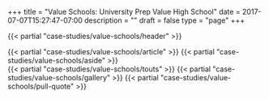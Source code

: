 +++
title = "Value Schools: University Prep Value High School"
date = 2017-07-07T15:27:47-07:00
description = ""
draft = false
type = "page"
+++

{{< partial "case-studies/value-schools/header" >}}
<div class="cs-main">
  <div class="cs-main__container">
    {{< partial "case-studies/value-schools/article" >}}
    {{< partial "case-studies/value-schools/aside" >}}
  </div>
</div>
{{< partial "case-studies/value-schools/touts" >}}
{{< partial "case-studies/value-schools/gallery" >}}
{{< partial "case-studies/value-schools/pull-quote" >}}

